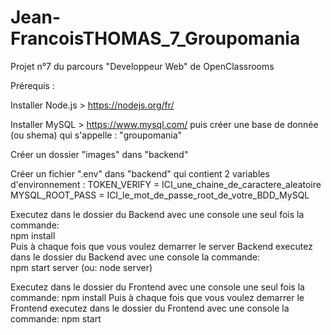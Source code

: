 # Jean-FrancoisTHOMAS_7_Groupomania
Projet n°7 du parcours "Developpeur Web" de OpenClassrooms

Prérequis : 

Installer Node.js >     https://nodejs.org/fr/

Installer MySQL >       https://www.mysql.com/
puis créer une base de donnée (ou shema) qui s'appelle : "groupomania"  

Créer un dossier "images" dans "backend"

Créer un fichier ".env" dans "backend" qui contient 2 variables d'environnement :
TOKEN_VERIFY = ICI_une_chaine_de_caractere_aleatoire
MYSQL_ROOT_PASS = ICI_le_mot_de_passe_root_de_votre_BDD_MySQL

Executez dans le dossier du Backend avec une console une seul fois la commande:     
npm install  
Puis à chaque fois que vous voulez demarrer le server Backend executez dans le dossier du Backend avec une console la commande:      
npm start server (ou: node server) 

Executez dans le dossier du Frontend avec une console une seul fois la commande:
npm install
Puis à chaque fois que vous voulez demarrer le Frontend executez dans le dossier du Frontend avec une console la commande:
npm start